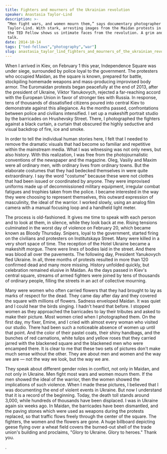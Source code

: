 ```yaml
---
title: Fighters and mourners of the Ukrainian revolution
speaker: Anastasia Taylor-Lind
description: >-
 “Men fight wars, and women mourn them,” says documentary photographer Anastasia
 Taylor-Lind. With stark, arresting images from the Maidan protests in Ukraine,
 the TED Fellow shows us intimate faces from the revolution. A grim and beautiful
 talk.
date: 2014-10-14
tags: ["ted-fellows","photography","war"]
slug: anastasia_taylor_lind_fighters_and_mourners_of_the_ukrainian_revolution
---
```


When I arrived in Kiev, on February 1 this year, Independence Square was under siege,
surrounded by police loyal to the government. The protesters who occupied Maidan, as the
square is known, prepared for battle, stockpiling homemade weapons and mass-producing
improvised body armor. The Euromaidan protests began peacefully at the end of 2013, after
the president of Ukraine, Viktor Yanukovych, rejected a far-reaching accord with the
European Union in favor of stronger ties with Russia. In response, tens of thousands of
dissatisfied citizens poured into central Kiev to demonstrate against this allegiance. As
the months passed, confrontations between police and civilians intensified. I set up a
makeshift portrait studio by the barricades on Hrushevsky Street. There, I photographed
the fighters against a black curtain, a curtain that obscured the highly seductive and
visual backdrop of fire, ice and smoke.

In order to tell the individual human stories here, I felt that I needed to remove the
dramatic visuals that had become so familiar and repetitive within the mainstream media.
What I was witnessing was not only news, but also history. With this realization, I was
free from the photojournalistic conventions of the newspaper and the magazine. Oleg,
Vasiliy and Maxim were all ordinary men, with ordinary lives from ordinary towns. But the
elaborate costumes that they had bedecked themselves in were quite extraordinary. I say
the word "costume" because these were not clothes that had been issued or coordinated by
anyone. They were improvised uniforms made up of decommissioned military equipment,
irregular combat fatigues and trophies taken from the police. I became interested in the
way they were choosing to represent themselves, this outward expression of masculinity,
the ideal of the warrior. I worked slowly, using an analog film camera with a manual
focusing loop and a handheld light meter.

The process is old-fashioned. It gives me time to speak with each person and to look at
them, in silence, while they look back at me. Rising tensions culminated in the worst day
of violence on February 20, which became known as Bloody Thursday. Snipers, loyal to the
government, started firing on the civilians and protesters on Institutskaya Street. Many
were killed in a very short space of time. The reception of the Hotel Ukraine became a
makeshift morgue. There were lines of bodies laid in the street. And there was blood all
over the pavements. The following day, President Yanukovych fled Ukraine. In all, three
months of protests resulted in more than 120 confirmed dead and many more missing. History
unfolded quickly, but celebration remained elusive in Maidan. As the days passed in Kiev's
central square, streams of armed fighters were joined by tens of thousands of ordinary
people, filling the streets in an act of collective mourning.

Many were women who often carried flowers that they had brought to lay as marks of respect
for the dead. They came day after day and they covered the square with millions of
flowers. Sadness enveloped Maidan. It was quiet and I could hear the birds singing. I
hadn't heard that before. I stopped women as they approached the barricades to lay their
tributes and asked to make their picture. Most women cried when I photographed them. On
the first day, my fixer, Emine, and I cried with almost every woman who visited our
studio. There had been such a noticeable absence of women up until that point. And the
color of their pastel coats, their shiny handbags, and the bunches of red carnations,
white tulips and yellow roses that they carried jarred with the blackened square and the
blackened men who were encamped there. It is clear to me that these two sets of pictures
don't make much sense without the other. They are about men and women and the way we are —
not the way we look, but the way we are.

They speak about different gender roles in conflict, not only in Maidan, and not only in
Ukraine. Men fight most wars and women mourn them. If the men showed the ideal of the
warrior, then the women showed the implications of such violence. When I made these
pictures, I believed that I was documenting the end of violent events in Ukraine. But now
I understand that it is a record of the beginning. Today, the death toll stands around
3,000, while hundreds of thousands have been displaced. I was in Ukraine again six weeks
ago. In Maidan, the barricades have been dismantled, and the paving stones which were used
as weapons during the protests replaced, so that traffic flows freely through the center
of the square. The fighters, the women and the flowers are gone. A huge billboard
depicting geese flying over a wheat field covers the burned-out shell of the trade union's
building and proclaims, "Glory to Ukraine. Glory to heroes." Thank you.

.

<!--
ad_duration=3.33
comment_count=114
event="TEDGlobal 2014"
external_start_time=0
has_talk_citation=0
intro_duration=11.82
is_subtitle_required="False"
is_talk_featured="True"
language="en"
language_swap="False"
native_language="en"
number_of_related_talks=6
number_of_speakers=1
number_of_subtitled_videos=32
number_of_tags=3
number_of_talk_download_languages=32
number_of_talk_more_resources=1
number_of_talk_recommendations=0
number_of_talks_take_actions=0
post_ad_duration=0.83
published_timestamp="2014-12-09 15:50:58"
recording_date="2014-10-14"
speaker_description="Documentary photographer"
speaker_is_published=1
speaker_name="Anastasia Taylor-Lind"
talk_name="Fighters and mourners of the Ukrainian revolution"
talks_tags=["ted-fellows","photography","war"]
talks_take_action=[]
url_audio="https://download.ted.com/talks/AnastasiaTaylorLind_2014U.mp3?apikey=acme-roadrunner"
url_photo_speaker="https://pe.tedcdn.com/images/ted/70ebcb715aebaf34c4387d348df8be897a9944d4_254x191.jpg"
url_photo_talk="https://pe.tedcdn.com/images/ted/8d91fc31714f69604d9ee4d2e348e3762d25e92f_2880x1620.jpg"
url_webpage="https://www.ted.com/talks/anastasia_taylor_lind_fighters_and_mourners_of_the_ukrainian_revolution"
video_type_name="TED Stage Talk"
-->